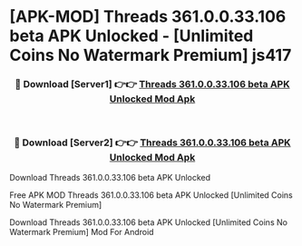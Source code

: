 # [APK-MOD] Threads 361.0.0.33.106 beta APK Unlocked - [Unlimited Coins No Watermark Premium] js417



<div align="center">
<h3>🔴 Download [Server1] 👉👉 <a href="https://momento.my/?title=Threads_361.0.0.33.106_beta_APK_Unlocked">Threads 361.0.0.33.106 beta APK Unlocked Mod Apk</a></h3><br>

<h3>🔴 Download [Server2] 👉👉 <a href="https://momento.my/?title=Threads_361.0.0.33.106_beta_APK_Unlocked">Threads 361.0.0.33.106 beta APK Unlocked Mod Apk</a></h3>
</div>



Download Threads 361.0.0.33.106 beta APK Unlocked 

Free APK MOD Threads 361.0.0.33.106 beta APK Unlocked [Unlimited Coins No Watermark Premium]

Download Threads 361.0.0.33.106 beta APK Unlocked [Unlimited Coins No Watermark Premium] Mod For Android
